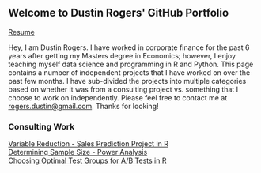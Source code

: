 ## Welcome to Dustin Rogers' GitHub Portfolio                     
[Resume](https://dustinrogers.github.io/Resume)            
             
Hey, I am Dustin Rogers. I have worked in corporate finance for the past 6 years after getting my Masters degree in Economics; however, I enjoy teaching myself data science and programming in R and Python. This page contains a number of independent projects that I have worked on over the past few months. I have sub-divided the projects into multiple categories based on whether it was from a consulting project vs. something that I choose to work on independently. Please feel free to contact me at <rogers.dustin@gmail.com>. Thanks for looking!         

### Consulting Work         
[Variable Reduction - Sales Prediction Project in R](https://dustinrogers.github.io/Predicting-Sales-From-Weather)       
[Determining Sample Size - Power Analysis](https://dustinrogers.github.io/Choosing-Sample-Size)                     
[Choosing Optimal Test Groups for A/B Tests in R](https://dustinrogers.github.io/Choosing-Test-Stores)                                 
                
